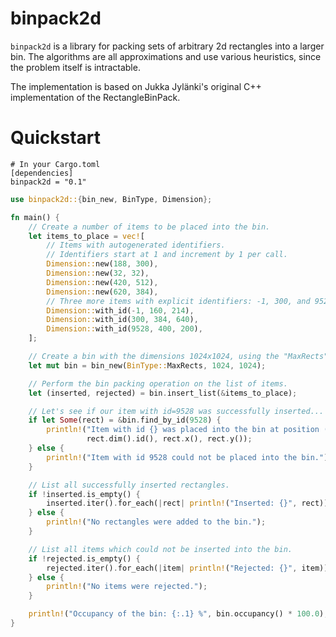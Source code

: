 # binpack2d

`binpack2d` is a library for packing sets of arbitrary 2d rectangles into a larger bin. The algorithms are all
approximations and use various heuristics, since the problem itself is intractable. 

The implementation is based on Jukka Jylänki's original C++ implementation of the RectangleBinPack.

# Quickstart

```
# In your Cargo.toml
[dependencies]
binpack2d = "0.1"
```

```rust
use binpack2d::{bin_new, BinType, Dimension};

fn main() {
    // Create a number of items to be placed into the bin.
    let items_to_place = vec![
        // Items with autogenerated identifiers.
        // Identifiers start at 1 and increment by 1 per call.
        Dimension::new(188, 300),
        Dimension::new(32, 32),
        Dimension::new(420, 512),
        Dimension::new(620, 384),
        // Three more items with explicit identifiers: -1, 300, and 9528 respectively
        Dimension::with_id(-1, 160, 214),
        Dimension::with_id(300, 384, 640),
        Dimension::with_id(9528, 400, 200),
    ];

    // Create a bin with the dimensions 1024x1024, using the "MaxRects" bin type.
    let mut bin = bin_new(BinType::MaxRects, 1024, 1024);

    // Perform the bin packing operation on the list of items.
    let (inserted, rejected) = bin.insert_list(&items_to_place);

    // Let's see if our item with id=9528 was successfully inserted...
    if let Some(rect) = &bin.find_by_id(9528) {
        println!("Item with id {} was placed into the bin at position (x: {}, y: {})",
                 rect.dim().id(), rect.x(), rect.y());
    } else {
        println!("Item with id 9528 could not be placed into the bin.");
    }

    // List all successfully inserted rectangles.
    if !inserted.is_empty() {
        inserted.iter().for_each(|rect| println!("Inserted: {}", rect));
    } else {
        println!("No rectangles were added to the bin.");
    }

    // List all items which could not be inserted into the bin.
    if !rejected.is_empty() {
        rejected.iter().for_each(|item| println!("Rejected: {}", item));
    } else {
        println!("No items were rejected.");
    }

    println!("Occupancy of the bin: {:.1} %", bin.occupancy() * 100.0);
}
```

<!-- The full API Documentation can be found here: https://docs.rs/binpack2d -->
